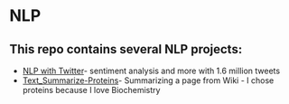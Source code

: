 # NLP

## This repo contains several NLP projects:
* [NLP with Twitter](NLP-with-Twitter.ipynb)- sentiment analysis and more with 1.6 million tweets
* [Text_Summarize-Proteins](Text_Summarize-Proteins.ipynb)- Summarizing a page from Wiki - I chose proteins because I love Biochemistry 

